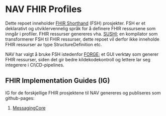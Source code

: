 # NAV FHIR Profiles
Dette repoet inneholder [FHIR Shorthand](https://build.fhir.org/ig/HL7/fhir-shorthand/) (FSH) prosjekter. FSH er et deklarativt og utviklervennelig språk for å definere FHIR ressursene som inngår i profiler. FHIR ressurser genereres vha. [SUSHI](https://github.com/FHIR/sushi); en kompilator som transformerer FSH til FHIR ressurser, dette repoet vil derfor ikke inneholde FHIR ressurser av type StructureDefinition etc.

NAV har valgt å bruke FSH istedenfor [FORGE](https://fire.ly/products/forge/); et GUI verktøy som generer FHIR ressurser, siden det gir bedre kildekodekontroll og lettere lar seg integerere i CI\CD-pipelines.

## FHIR Implementation Guides (IG)
IG for de forskjellige FHIR prosjektene til NAV genereres og publiseres som github-pages:
1. [MessagingCore](https://navikt.github.io/fhir/MessagingCore/)
